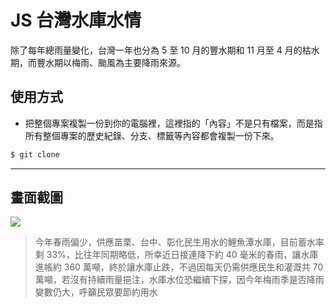 # JS 台灣水庫水情

除了每年總雨量變化，台灣一年也分為 5 至 10 月的豐水期和 11 月至 4 月的枯水期，而豐水期以梅雨、颱風為主要降雨來源。

## 使用方式
- 把整個專案複製一份到你的電腦裡，這裡指的「內容」不是只有檔案，而是指所有整個專案的歷史紀錄、分支、標籤等內容都會複製一份下來。
```sh
$ git clone
```

----

## 畫面截圖
![](https://i.imgur.com/SgFdRuZ.png)
> 今年春雨偏少，供應苗栗、台中、彰化民生用水的鯉魚潭水庫，目前蓄水率剩 33%，比往年同期略低，所幸近日接連降下約 40 毫米的春雨，讓水庫進帳約 360 萬噸，終於讓水庫止跌，不過因每天仍需供應民生和灌溉共 70 萬噸，若沒有持續雨量挹注，水庫水位恐繼續下探，因今年梅雨季是否降雨變數仍大，呼籲民眾要節約用水
